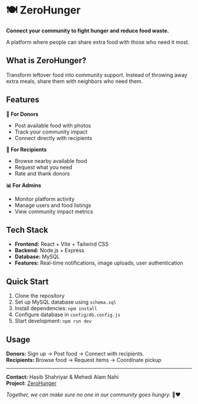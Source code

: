 # 🍽️ ZeroHunger

**Connect your community to fight hunger and reduce food waste.**

A platform where people can share extra food with those who need it most.

## What is ZeroHunger?

Transform leftover food into community support. Instead of throwing away extra meals, share them with neighbors who need them.

## Features

**🎯 For Donors**
- Post available food with photos
- Track your community impact
- Connect directly with recipients

**👥 For Recipients**  
- Browse nearby available food
- Request what you need
- Rate and thank donors

**📊 For Admins**
- Monitor platform activity
- Manage users and food listings
- View community impact metrics

## Tech Stack

- **Frontend:** React + Vite + Tailwind CSS
- **Backend:** Node.js + Express
- **Database:** MySQL
- **Features:** Real-time notifications, image uploads, user authentication

## Quick Start

1. Clone the repository
2. Set up MySQL database using `schema.sql`
3. Install dependencies: `npm install`
4. Configure database in `config/db.config.js`
5. Start development: `npm run dev`

## Usage

**Donors:** Sign up → Post food → Connect with recipients.  
**Recipients:** Browse food → Request items → Coordinate pickup

---

**Contact:** Hasib Shahriyar & Mehedi Alam Nahi  
**Project:** [ZeroHunger](https://github.com/hasibshahriyar/ZeroHunger)

*Together, we can make sure no one in our community goes hungry.* 🤝❤️
